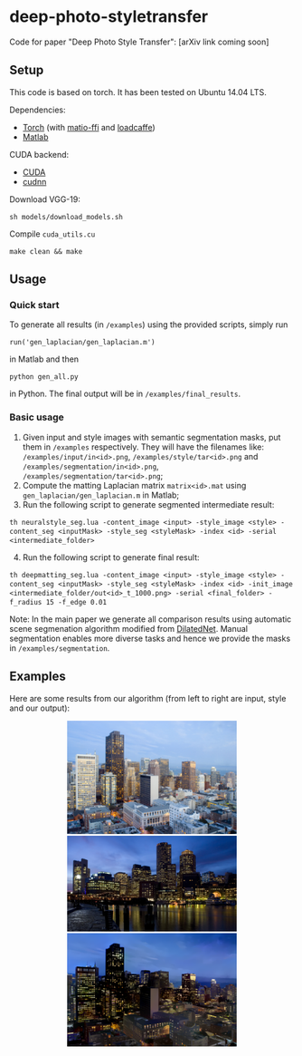 # deep-photo-styletransfer
Code for paper "Deep Photo Style Transfer": [arXiv link coming soon]


## Setup
This code is based on torch. It has been tested on Ubuntu 14.04 LTS. 

Dependencies:
* [Torch](https://github.com/torch/torch7) (with [matio-ffi](https://github.com/soumith/matio-ffi.torch) and [loadcaffe](https://github.com/szagoruyko/loadcaffe))
* [Matlab](https://www.mathworks.com/)

CUDA backend:
* [CUDA](https://developer.nvidia.com/cuda-downloads)
* [cudnn](https://developer.nvidia.com/cudnn)

Download VGG-19:
```
sh models/download_models.sh
```

Compile ``cuda_utils.cu``
```
make clean && make
```

## Usage
### Quick start
To generate all results (in ``/examples``) using the provided scripts, simply run 
```
run('gen_laplacian/gen_laplacian.m')
```
in Matlab and then
```
python gen_all.py
```
in Python. The final output will be in ``/examples/final_results``.

### Basic usage
1. Given input and style images with semantic segmentation masks, put them in ``/examples`` respectively. They will have the filenames like: ``/examples/input/in<id>.png``, ``/examples/style/tar<id>.png`` and ``/examples/segmentation/in<id>.png``, ``/examples/segmentation/tar<id>.png``;
2. Compute the matting Laplacian matrix ``matrix<id>.mat`` using ``gen_laplacian/gen_laplacian.m`` in Matlab;
3. Run the following script to generate segmented intermediate result:
```
th neuralstyle_seg.lua -content_image <input> -style_image <style> -content_seg <inputMask> -style_seg <styleMask> -index <id> -serial <intermediate_folder>
```
4. Run the following script to generate final result:
```
th deepmatting_seg.lua -content_image <input> -style_image <style> -content_seg <inputMask> -style_seg <styleMask> -index <id> -init_image <intermediate_folder/out<id>_t_1000.png> -serial <final_folder> -f_radius 15 -f_edge 0.01
```

Note: In the main paper we generate all comparison results using automatic scene segmenation algorithm modified from [DilatedNet](https://arxiv.org/abs/1606.00915). Manual segmentation enables more diverse tasks and hence we provide the masks in ``/examples/segmentation``.

## Examples
Here are some results from our algorithm (from left to right are input, style and our output):
<p align='center'>
  <img src='examples/input/in3.png' width='300px'/>
  <img src='examples/style/tar3.png' width='300px'/>
  <img src='examples/final_results/best3_t_1000.png' width='300px'/>
</p>













